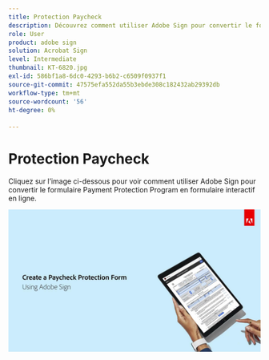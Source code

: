 ```yaml
---
title: Protection Paycheck
description: Découvrez comment utiliser Adobe Sign pour convertir le formulaire Payment Protection Program en formulaire interactif en ligne
role: User
product: adobe sign
solution: Acrobat Sign
level: Intermediate
thumbnail: KT-6820.jpg
exl-id: 586bf1a8-6dc0-4293-b6b2-c6509f0937f1
source-git-commit: 47575efa552da55b3ebde308c182432ab29392db
workflow-type: tm+mt
source-wordcount: '56'
ht-degree: 0%

---
```


# Protection Paycheck

Cliquez sur l’image ci-dessous pour voir comment utiliser Adobe Sign pour convertir le formulaire Payment Protection Program en formulaire interactif en ligne.

[![Procédure pas à pas interactive de capture de paiement](../assets/Paycheck.jpg)](https://acrobatusers.com/paycheck-protection-program-resource-hub/walkthrough/)
